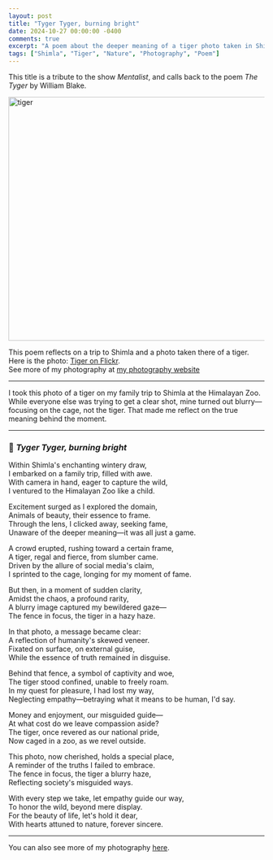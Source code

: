 ```yaml
---
layout: post
title: "Tyger Tyger, burning bright"
date: 2024-10-27 00:00:00 -0400
comments: true
excerpt: "A poem about the deeper meaning of a tiger photo taken in Shimla."
tags: ["Shimla", "Tiger", "Nature", "Photography", "Poem"]
---
```


This title is a tribute to the show *Mentalist*, and calls back to the poem *The Tyger* by William Blake.

<a data-flickr-embed="true" data-footer="true" href="https://www.flickr.com/photos/202138159@N05/54285908195/in/album-72177720323394178" title="tiger"><img src="https://live.staticflickr.com/65535/54285908195_5836028084_z.jpg" width="640" height="480" alt="tiger"/></a><script async src="//embedr.flickr.com/assets/client-code.js" charset="utf-8"></script>

This poem reflects on a trip to Shimla and a photo taken there of a tiger.  
Here is the photo: [Tiger on Flickr](https://www.flickr.com/photos/202138159@N05/54285908195/in/album-72177720323394178).  
See more of my photography at [my photography website](/photography/)

---

I took this photo of a tiger on my family trip to Shimla at the Himalayan Zoo.  
While everyone else was trying to get a clear shot, mine turned out blurry—focusing on the cage, not the tiger. That made me reflect on the true meaning behind the moment.

---

### 🐅 *Tyger Tyger, burning bright*

Within Shimla's enchanting wintery draw,  
I embarked on a family trip, filled with awe.  
With camera in hand, eager to capture the wild,  
I ventured to the Himalayan Zoo like a child.  

Excitement surged as I explored the domain,  
Animals of beauty, their essence to frame.  
Through the lens, I clicked away, seeking fame,  
Unaware of the deeper meaning—it was all just a game.  

A crowd erupted, rushing toward a certain frame,  
A tiger, regal and fierce, from slumber came.  
Driven by the allure of social media's claim,  
I sprinted to the cage, longing for my moment of fame.  

But then, in a moment of sudden clarity,  
Amidst the chaos, a profound rarity,  
A blurry image captured my bewildered gaze—  
The fence in focus, the tiger in a hazy haze.  

In that photo, a message became clear:  
A reflection of humanity's skewed veneer.  
Fixated on surface, on external guise,  
While the essence of truth remained in disguise.  

Behind that fence, a symbol of captivity and woe,  
The tiger stood confined, unable to freely roam.  
In my quest for pleasure, I had lost my way,  
Neglecting empathy—betraying what it means to be human, I'd say.  

Money and enjoyment, our misguided guide—  
At what cost do we leave compassion aside?  
The tiger, once revered as our national pride,  
Now caged in a zoo, as we revel outside.  

This photo, now cherished, holds a special place,  
A reminder of the truths I failed to embrace.  
The fence in focus, the tiger a blurry haze,  
Reflecting society's misguided ways.  

With every step we take, let empathy guide our way,  
To honor the wild, beyond mere display.  
For the beauty of life, let's hold it dear,  
With hearts attuned to nature, forever sincere.

---

You can also see more of my photography [here](/photography/).
